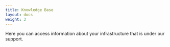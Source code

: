 ```yaml
---
title: Knowledge Base
layout: docs
weight: 3
---
```

Here you can access information about your infrastructure that is under our support.